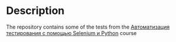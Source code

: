 # Description
The repository contains some of the tests from the [Автоматизация тестирования с помощью Selenium и Python](https://stepik.org/course/575) course
